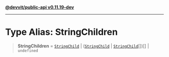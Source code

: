 [**@devvit/public-api v0.11.19-dev**](../../../../README.md)

---

# Type Alias: StringChildren

> **StringChildren** = [`StringChild`](StringChild.md) \| ([`StringChild`](StringChild.md) \| [`StringChild`](StringChild.md)[])[] \| `undefined`
